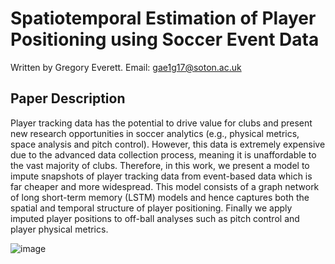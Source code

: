 
# Spatiotemporal Estimation of Player Positioning using Soccer Event Data

Written by Gregory Everett.
Email: gae1g17@soton.ac.uk 

## Paper Description
Player tracking data has the potential to drive value for clubs and present new research opportunities in soccer analytics (e.g., physical metrics, space analysis and pitch control). However, this data is extremely expensive due to the advanced data collection process, meaning it is unaffordable to the vast majority of clubs. Therefore, in this work, we present a model to impute snapshots of player tracking data from event-based data which is far cheaper and more widespread. This model consists of a graph network of long short-term memory (LSTM) models and hence captures both the spatial and temporal structure of player positioning. Finally we apply imputed player positions to off-ball analyses such as pitch control and player physical metrics.

![image](https://user-images.githubusercontent.com/96203800/202048553-573ad414-2654-445e-a4e8-122bcc213153.png)




